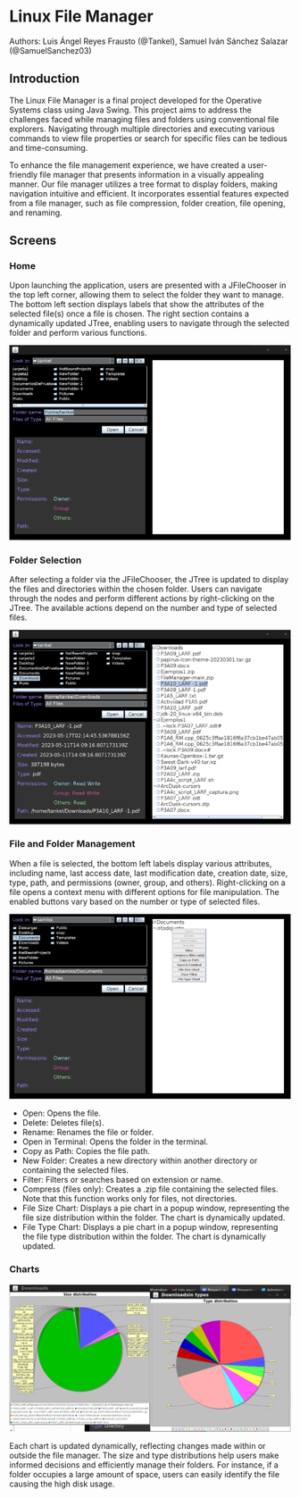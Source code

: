 # Linux File Manager

Authors: Luis Ángel Reyes Frausto (@Tankel), Samuel Iván Sánchez Salazar (@SamuelSanchez03)

## Introduction

The Linux File Manager is a final project developed for the Operative Systems class using Java Swing. This project aims to address the challenges faced while managing files and folders using conventional file explorers. Navigating through multiple directories and executing various commands to view file properties or search for specific files can be tedious and time-consuming.

To enhance the file management experience, we have created a user-friendly file manager that presents information in a visually appealing manner. Our file manager utilizes a tree format to display folders, making navigation intuitive and efficient. It incorporates essential features expected from a file manager, such as file compression, folder creation, file opening, and renaming.

## Screens

### Home

Upon launching the application, users are presented with a JFileChooser in the top left corner, allowing them to select the folder they want to manage. The bottom left section displays labels that show the attributes of the selected file(s) once a file is chosen. The right section contains a dynamically updated JTree, enabling users to navigate through the selected folder and perform various functions.

![Home](Screenshots/FileManager1.png)

### Folder Selection

After selecting a folder via the JFileChooser, the JTree is updated to display the files and directories within the chosen folder. Users can navigate through the nodes and perform different actions by right-clicking on the JTree. The available actions depend on the number and type of selected files.

![Folder Selection](Screenshots/FileManager2.png)

### File and Folder Management

When a file is selected, the bottom left labels display various attributes, including name, last access date, last modification date, creation date, size, type, path, and permissions (owner, group, and others). Right-clicking on a file opens a context menu with different options for file manipulation. The enabled buttons vary based on the number or type of selected files.

![File and Folder Management](Screenshots/FileManager3.png)

- Open: Opens the file.
- Delete: Deletes file(s).
- Rename: Renames the file or folder.
- Open in Terminal: Opens the folder in the terminal.
- Copy as Path: Copies the file path.
- New Folder: Creates a new directory within another directory or containing the selected files.
- Filter: Filters or searches based on extension or name.
- Compress (files only): Creates a .zip file containing the selected files. Note that this function works only for files, not directories.
- File Size Chart: Displays a pie chart in a popup window, representing the file size distribution within the folder. The chart is dynamically updated.
- File Type Chart: Displays a pie chart in a popup window, representing the file type distribution within the folder. The chart is dynamically updated.

### Charts

![Charts](Screenshots/FileManager4.png)

Each chart is updated dynamically, reflecting changes made within or outside the file manager. The size and type distributions help users make informed decisions and efficiently manage their folders. For instance, if a folder occupies a large amount of space, users can easily identify the file causing the high disk usage.

